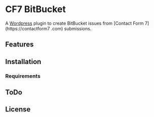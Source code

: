 # CF7 BitBucket
A [Wordpress](https://wordpress.org) plugin to create BitBucket issues from [Contact Form 7](https://contactform7
.com) submissions.

## Features

## Installation

### Requirements

## ToDo

## License